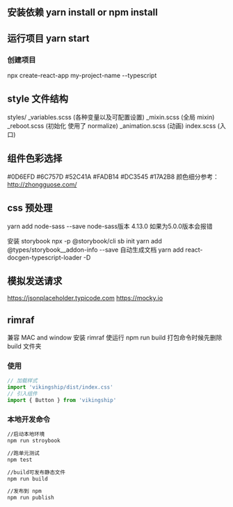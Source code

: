 ## 安装依赖 yarn install or npm install
## 运行项目 yarn start

### 创建项目
npx create-react-app my-project-name --typescript


## style 文件结构
styles/
  _variables.scss (各种变量以及可配置设置)
  _mixin.scss (全局 mixin)
  _reboot.scss  (初始化 使用了 normalize)
  _animation.scss  (动画)
  index.scss   (入口)

## 组件色彩选择
#0D6EFD #6C757D #52C41A #FADB14 #DC3545 #17A2B8
颜色细分参考：http://zhongguose.com/

## css 预处理
yarn add node-sass --save
node-sass版本 4.13.0 
如果为5.0.0版本会报错

安装 storybook
npx -p @storybook/cli sb init
yarn add @types/storybook__addon-info --save
自动生成文档
yarn add react-docgen-typescript-loader -D


## 模拟发送请求
https://jsonplaceholder.typicode.com
https://mocky.io


## rimraf 
兼容 MAC and window
安装 rimraf 使运行 npm run build 打包命令时候先删除 build 文件夹
### 使用

~~~javascript
// 加载样式
import 'vikingship/dist/index.css'
// 引入组件
import { Button } from 'vikingship'
~~~

### 本地开发命令

~~~bash
//启动本地环境
npm run stroybook

//跑单元测试
npm test

//build可发布静态文件
npm run build

//发布到 npm
npm run publish
~~~